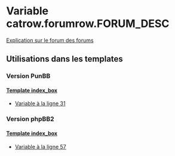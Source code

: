 # Variable catrow.forumrow.FORUM_DESC
[Explication sur le forum des forums](http://forum.forumactif.com/t294113-listing-des-variables#catrow.forumrow.FORUM_DESC)
## Utilisations dans les templates
### Version PunBB
#### [Template index_box](punbb/index_box.md)
* [Variable à la ligne 31](../punbb/index_box.tpl#L31)
### Version phpBB2
#### [Template index_box](subsilver/index_box.md)
* [Variable à la ligne 57](../subsilver/index_box.tpl#L57)